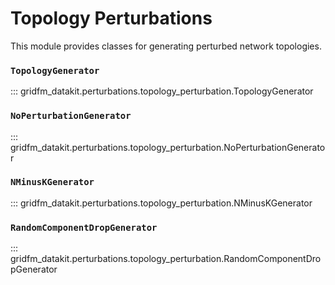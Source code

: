 # Topology Perturbations

This module provides classes for generating perturbed network topologies.


### `TopologyGenerator`

::: gridfm_datakit.perturbations.topology_perturbation.TopologyGenerator

### `NoPerturbationGenerator`

::: gridfm_datakit.perturbations.topology_perturbation.NoPerturbationGenerator

### `NMinusKGenerator`

::: gridfm_datakit.perturbations.topology_perturbation.NMinusKGenerator

### `RandomComponentDropGenerator`

::: gridfm_datakit.perturbations.topology_perturbation.RandomComponentDropGenerator
